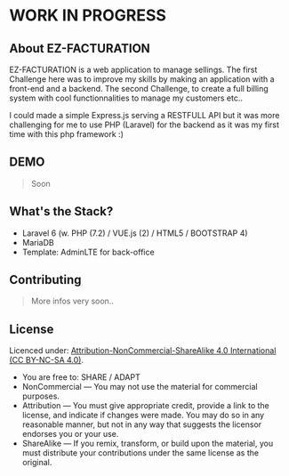# WORK IN PROGRESS

## About EZ-FACTURATION

EZ-FACTURATION is a web application to manage sellings.
The first Challenge here was to improve my skills by making an application with a front-end and a backend.
The second Challenge, to create a full billing system with cool functionnalities to manage my customers etc..

I could made a simple Express.js serving a RESTFULL API but it was more challenging for me to use PHP (Laravel) for the backend as it was my first time with this php framework :)

## DEMO

> Soon


## What's the Stack?
- Laravel 6 (w. PHP (7.2) / VUE.js (2) / HTML5 / BOOTSTRAP 4)
- MariaDB
- Template: AdminLTE for back-office

## Contributing

> More infos very soon..

## License

Licenced under: [Attribution-NonCommercial-ShareAlike 4.0 International (CC BY-NC-SA 4.0)](https://creativecommons.org/licenses/by-nc-sa/4.0/).
- You are free to: SHARE / ADAPT
- NonCommercial — You may not use the material for commercial purposes.
- Attribution — You must give appropriate credit, provide a link to the license, and indicate if changes were made. You may do so in any reasonable manner, but not in any way that suggests the licensor endorses you or your use.
- ShareAlike — If you remix, transform, or build upon the material, you must distribute your contributions under the same license as the original.

